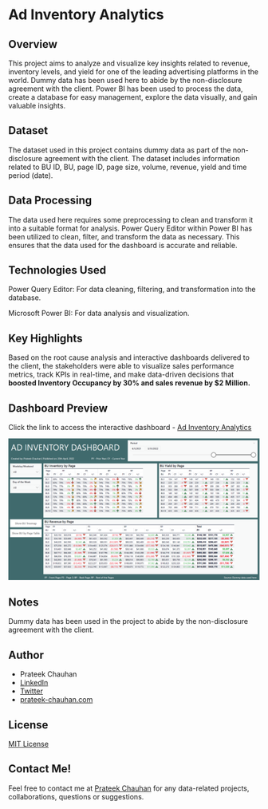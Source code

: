 # Ad Inventory Analytics

## Overview
This project aims to analyze and visualize key insights related to revenue, inventory levels, and yield for one of the leading advertising platforms in the world. Dummy data has been used here to abide by the non-disclosure agreement with the client. Power BI has been used to process the data, create a database for easy management, explore the data visually, and gain valuable insights.

## Dataset
The dataset used in this project contains dummy data as part of the non-disclosure agreement with the client. The dataset includes information related to BU ID, BU, page ID, page size, volume, revenue, yield and time period (date).

## Data Processing
The data used here requires some preprocessing to clean and transform it into a suitable format for analysis. Power Query Editor within Power BI has been utilized to clean, filter, and transform the data as necessary. This ensures that the data used for the dashboard is accurate and reliable.

## Technologies Used
Power Query Editor: For data cleaning, filtering, and transformation into the database.

Microsoft Power BI: For data analysis and visualization.

## Key Highlights
Based on the root cause analysis and interactive dashboards delivered to the client, the stakeholders were able to visualize sales performance metrics, track KPIs in real-time, and make data-driven decisions that **boosted Inventory Occupancy by 30% and sales revenue by $2 Million.**

## Dashboard Preview
Click the link to access the interactive dashboard - [Ad Inventory Analytics](https://app.powerbi.com/view?r=eyJrIjoiZTZkOGYxMWQtNzYzYS00MzIyLTg4MGQtZWI2MTJlZjM1MThlIiwidCI6ImRlYTFmNTJjLTI4OWYtNGZiMS05MDU5LTVmMWY3ZjdlNDRjYyJ9)

![Ad Inventory Analytics Preview Image](/images/ad-inventory-analytics.png)

## Notes
Dummy data has been used in the project to abide by the non-disclosure agreement with the client.

## Author
- Prateek Chauhan
- [LinkedIn](https://www.linkedin.com/in/prateekchauhands/)
- [Twitter](https://twitter.com/PrateekC_DS)
- [prateek-chauhan.com](https://prateek-chauhan.com/)

## License
[MIT License](/LICENSE) 

## Contact Me!
Feel free to contact me at [Prateek Chauhan](mailto:prateekchauhan.ds@gmail.com) for any data-related projects, collaborations, questions or suggestions.